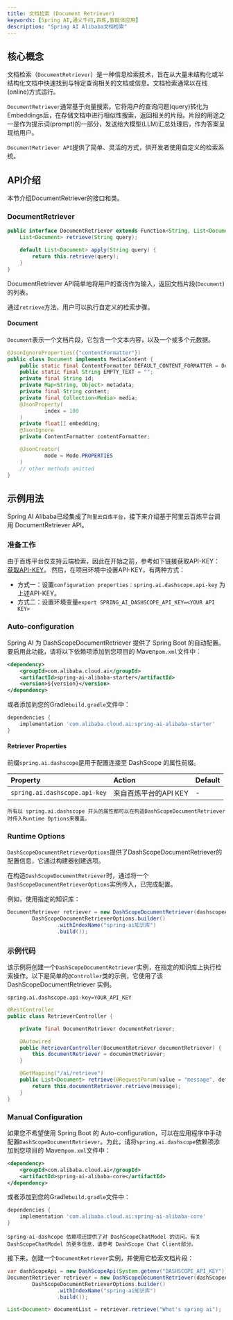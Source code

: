 ```yaml
---
title: 文档检索 (Document Retriever)
keywords: [Spring AI,通义千问,百炼,智能体应用]
description: "Spring AI Alibaba文档检索"
---
```


## 核心概念
文档检索（`DocumentRetriever`）是一种信息检索技术，旨在从大量未结构化或半结构化文档中快速找到与特定查询相关的文档或信息。文档检索通常以在线(online)方式运行。

`DocumentRetriever`通常基于向量搜索。它将用户的查询问题(query)转化为Embeddings后，在存储文档中进行相似性搜索，返回相关的片段。片段的用途之一是作为提示词(prompt)的一部分，发送给大模型(LLM)汇总处理后，作为答案呈现给用户。

`DocumentRetriever API`提供了简单、灵活的方式，供开发者使用自定义的检索系统。

## API介绍
本节介绍DocumentRetriever的接口和类。
### DocumentRetriever
```java
public interface DocumentRetriever extends Function<String, List<Document>> {
    List<Document> retrieve(String query);

    default List<Document> apply(String query) {
        return this.retrieve(query);
    }
}
```
DocumentRetriever API简单地将用户的查询作为输入，返回文档片段(`Document`)的列表。

通过`retrieve`方法，用户可以执行自定义的检索步骤。

#### Document
`Document`表示一个文档片段，它包含一个文本内容，以及一个或多个元数据。
```java
@JsonIgnoreProperties({"contentFormatter"})
public class Document implements MediaContent {
    public static final ContentFormatter DEFAULT_CONTENT_FORMATTER = DefaultContentFormatter.defaultConfig();
    public static final String EMPTY_TEXT = "";
    private final String id;
    private Map<String, Object> metadata;
    private final String content;
    private final Collection<Media> media;
    @JsonProperty(
            index = 100
    )
    private float[] embedding;
    @JsonIgnore
    private ContentFormatter contentFormatter;

    @JsonCreator(
            mode = Mode.PROPERTIES
    )
    // other methods omitted
}
```
## 示例用法
Spring AI Alibaba已经集成了`阿里云百炼平台`，接下来介绍基于阿里云百炼平台调用 DocumentRetriever API。

### 准备工作
由于百炼平台仅支持云端检索，因此在开始之前，参考如下链接获取API-KEY：[获取API-KEY](https://help.aliyun.com/zh/model-studio/developer-reference/get-api-key)。
然后，在项目环境中设置API-KEY，有两种方式：

- 方式一：设置`configuration properties：spring.ai.dashscope.api-key` 为上述API-KEY。
- 方式二：设置环境变量`export SPRING_AI_DASHSCOPE_API_KEY=<YOUR API  KEY>`

### Auto-configuration
Spring AI 为 DashScopeDocumentRetriever 提供了 Spring Boot 的自动配置。要启用此功能，请将以下依赖项添加到您项目的 Maven`pom.xml`文件中：
```xml
<dependency>
    <groupId>com.alibaba.cloud.ai</groupId>
    <artifactId>spring-ai-alibaba-starter</artifactId>
    <version>${version}</version>
</dependency>
```
或者添加到您的Gradle`build.gradle`文件中：
```gradle
dependencies {
    implementation 'com.alibaba.cloud.ai:spring-ai-alibaba-starter'
}
```
#### Retriever Properties
前缀`spring.ai.dashscope`是用于配置连接至 DashScope 的属性前缀。

| Property                       | Action          | Default |
|:-------------------------------|:----------------|---------|
| `spring.ai.dashscope.api-key`  | 来自百炼平台的API KEY  | -       |


```tips
所有以 spring.ai.dashscope 开头的属性都可以在构造DashScopeDocumentRetriever时传入Runtime Options来覆盖。
```

### Runtime Options
`DashScopeDocumentRetrieverOptions`提供了DashScopeDocumentRetriever的配置信息，它通过构建器创建选项。

在构造`DashScopeDocumentRetriever`时，通过将一个`DashScopeDocumentRetrieverOptions`实例传入，已完成配置。

例如，使用指定的知识库：
```java
DocumentRetriever retriever = new DashScopeDocumentRetriever(dashscopeApi,
        DashScopeDocumentRetrieverOptions.builder()
                .withIndexName("spring-ai知识库")
                .build());
```
### 示例代码
该示例将创建一个`DashScopeDocumentRetriever`实例，在指定的知识库上执行检索操作。以下是简单的`@Controller`类的示例，它使用了该 DashScopeDocumentRetriever 实例。
```properties
spring.ai.dashscope.api-key=YOUR_API_KEY
```
```java
@RestController
public class RetrieverController {

    private final DocumentRetriever documentRetriever;

    @Autowired
    public RetrieverController(DocumentRetriever documentRetriever) {
        this.documentRetriever = documentRetriever;
    }

    @GetMapping("/ai/retrieve")
    public List<Document> retrieve(@RequestParam(value = "message", defaultValue = "What's spring ai") String message) {
        return this.documentRetriever.retrieve(message);
    }
}
```

### Manual Configuration
如果您不希望使用 Spring Boot 的 Auto-configuration，可以在应用程序中手动配置`DashScopeDocumentRetriever`。为此，请将`spring.ai.dashscope`依赖项添加到您项目的 Maven`pom.xml`文件中：
```xml
<dependency>
    <groupId>com.alibaba.cloud.ai</groupId>
    <artifactId>spring-ai-alibaba-core</artifactId>
</dependency>
```

或者添加到您的Gradle`build.gradle`文件中：
```gradle
dependencies {
    implementation 'com.alibaba.cloud.ai:spring-ai-alibaba-core'
}
```
```note
spring-ai-dashcope 依赖项还提供了对 DashScopeChatModel 的访问。有关 DashScopeChatModel 的更多信息，请参考 DashScope Chat Client部分。
```

接下来，创建一个`DocumentRetriever`实例，并使用它检索文档片段：
```java
var dashScopeApi = new DashScopeApi(System.getenv("DASHSCOPE_API_KEY"));
DocumentRetriever retriever = new DashScopeDocumentRetriever(dashScopeApi,
        DashScopeDocumentRetrieverOptions.builder()
                .withIndexName("spring-ai知识库")
                .build());

List<Document> documentList = retriever.retrieve("What's spring ai");
```
